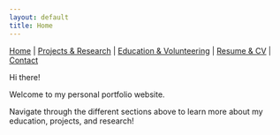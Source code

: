 ```yaml
---
layout: default
title: Home
---
```



<head>
    <link rel="stylesheet" href="/css/custom.css">
</head>

[Home](/) | [Projects & Research](/projects_and_research) | [Education & Volunteering](/education_and_volunteering) | [Resume & CV](/resume_and_cv) | [Contact](/contact)



Hi there! 

Welcome to my personal portfolio website. 

Navigate through the different sections above to learn more about my education, projects, and research!
